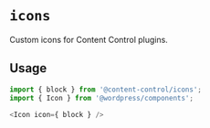 # `icons`

Custom icons for Content Control plugins.

## Usage

```js
import { block } from '@content-control/icons';
import { Icon } from '@wordpress/components';

<Icon icon={ block } />
```

